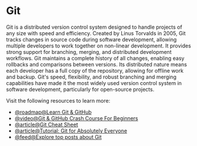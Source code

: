 # Git

Git is a distributed version control system designed to handle projects of any size with speed and efficiency. Created by Linus Torvalds in 2005, Git tracks changes in source code during software development, allowing multiple developers to work together on non-linear development. It provides strong support for branching, merging, and distributed development workflows. Git maintains a complete history of all changes, enabling easy rollbacks and comparisons between versions. Its distributed nature means each developer has a full copy of the repository, allowing for offline work and backup. Git's speed, flexibility, and robust branching and merging capabilities have made it the most widely used version control system in software development, particularly for open-source projects.

Visit the following resources to learn more:

- [@roadmap@Learn Git & GitHub](/git-github)
- [@video@Git & GitHub Crash Course For Beginners](https://www.youtube.com/watch?v=SWYqp7iY_Tc)
- [@article@Git Cheat Sheet](https://cs.fyi/guide/git-cheatsheet)
- [@article@Tutorial: Git for Absolutely Everyone](https://thenewstack.io/tutorial-git-for-absolutely-everyone/)
- [@feed@Explore top posts about Git](https://app.daily.dev/tags/git?ref=roadmapsh)
